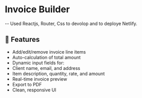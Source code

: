 # Invoice Builder

-- Used Reactjs, Router, Css to devolop and to deploye Netlify.

## 🚀 Features

- Add/edit/remove invoice line items
- Auto-calculation of total amount
- Dynamic input fields for:
- Client name, email, and address
- Item description, quantity, rate, and amount
- Real-time invoice preview
- Export to PDF
- Clean, responsive UI
